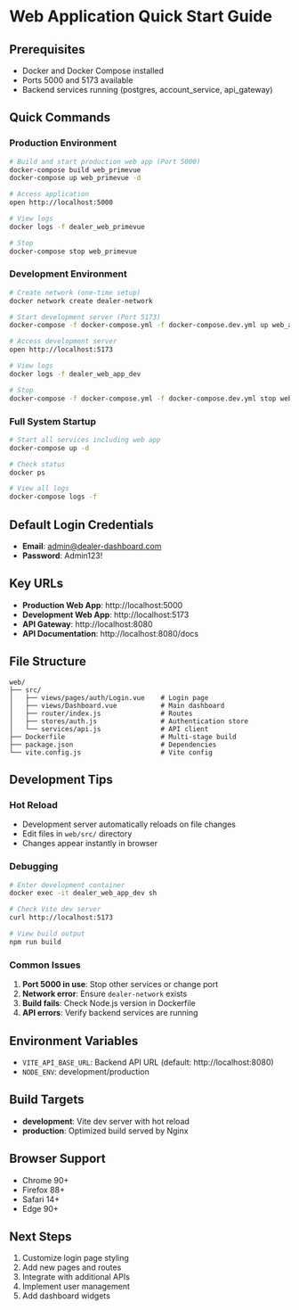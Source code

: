 # Web Application Quick Start Guide

## Prerequisites
- Docker and Docker Compose installed
- Ports 5000 and 5173 available
- Backend services running (postgres, account_service, api_gateway)

## Quick Commands

### Production Environment
```bash
# Build and start production web app (Port 5000)
docker-compose build web_primevue
docker-compose up web_primevue -d

# Access application
open http://localhost:5000

# View logs
docker logs -f dealer_web_primevue

# Stop
docker-compose stop web_primevue
```

### Development Environment
```bash
# Create network (one-time setup)
docker network create dealer-network

# Start development server (Port 5173)
docker-compose -f docker-compose.yml -f docker-compose.dev.yml up web_app -d

# Access development server
open http://localhost:5173

# View logs
docker logs -f dealer_web_app_dev

# Stop
docker-compose -f docker-compose.yml -f docker-compose.dev.yml stop web_app
```

### Full System Startup
```bash
# Start all services including web app
docker-compose up -d

# Check status
docker ps

# View all logs
docker-compose logs -f
```

## Default Login Credentials
- **Email**: admin@dealer-dashboard.com
- **Password**: Admin123!

## Key URLs
- **Production Web App**: http://localhost:5000
- **Development Web App**: http://localhost:5173
- **API Gateway**: http://localhost:8080
- **API Documentation**: http://localhost:8080/docs

## File Structure
```
web/
├── src/
│   ├── views/pages/auth/Login.vue    # Login page
│   ├── views/Dashboard.vue           # Main dashboard
│   ├── router/index.js               # Routes
│   ├── stores/auth.js                # Authentication store
│   └── services/api.js               # API client
├── Dockerfile                        # Multi-stage build
├── package.json                      # Dependencies
└── vite.config.js                    # Vite config
```

## Development Tips

### Hot Reload
- Development server automatically reloads on file changes
- Edit files in `web/src/` directory
- Changes appear instantly in browser

### Debugging
```bash
# Enter development container
docker exec -it dealer_web_app_dev sh

# Check Vite dev server
curl http://localhost:5173

# View build output
npm run build
```

### Common Issues
1. **Port 5000 in use**: Stop other services or change port
2. **Network error**: Ensure `dealer-network` exists
3. **Build fails**: Check Node.js version in Dockerfile
4. **API errors**: Verify backend services are running

## Environment Variables
- `VITE_API_BASE_URL`: Backend API URL (default: http://localhost:8080)
- `NODE_ENV`: development/production

## Build Targets
- **development**: Vite dev server with hot reload
- **production**: Optimized build served by Nginx

## Browser Support
- Chrome 90+
- Firefox 88+
- Safari 14+
- Edge 90+

## Next Steps
1. Customize login page styling
2. Add new pages and routes
3. Integrate with additional APIs
4. Implement user management
5. Add dashboard widgets
